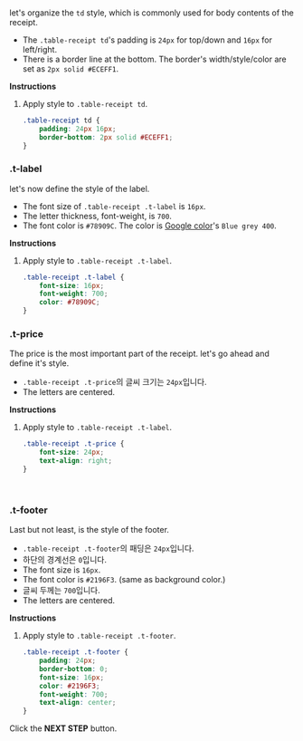 ### <td>
let's organize the `td` style, which is commonly used for body contents of the receipt.
* The `.table-receipt td`'s padding is `24px` for top/down and `16px` for left/right.
* There is a border line at the bottom. The border's width/style/color are set as `2px solid #ECEFF1`.

**Instructions**
1. Apply style to `.table-receipt td`.
    ```css
    .table-receipt td {
    	padding: 24px 16px;
    	border-bottom: 2px solid #ECEFF1;
    }
    ```



### .t-label

let's now define the style of the label. 
* The font size of `.table-receipt .t-label` is `16px`.
* The letter thickness, font-weight, is `700`. 
* The font color is `#78909C`. The color is [Google color][999]'s `Blue grey 400`.

**Instructions**
1. Apply style to `.table-receipt .t-label`.
    ```css
    .table-receipt .t-label {
    	font-size: 16px;
    	font-weight: 700;
    	color: #78909C;
    }
    ```



### .t-price

The price is the most important part of the receipt. let's go ahead and define it's style. 
* `.table-receipt .t-price`의 글씨 크기는 `24px`입니다.
* The letters are centered.

**Instructions**
1. Apply style to `.table-receipt .t-label`.
    ```css
    .table-receipt .t-price {
    	font-size: 24px;
    	text-align: right;
    }
    ```


​    
### .t-footer

Last but not least, is the style of the footer. 
* `.table-receipt .t-footer`의 패딩은 `24px`입니다.
* 하단의 경계선은 `0`입니다.
* The font size is `16px`.
* The font color is `#2196F3`. (same as background color.)
* 글씨 두께는 `700`입니다.
* The letters are centered.

**Instructions**
1. Apply style to `.table-receipt .t-footer`.
    ```css
    .table-receipt .t-footer {
    	padding: 24px;
    	border-bottom: 0;
    	font-size: 16px;
    	color: #2196F3;
    	font-weight: 700;
    	text-align: center;
    }
    ```



Click the **NEXT STEP** button. 

[999]: https://material.io/design/color/#color-usage-palettes